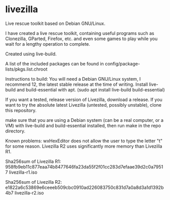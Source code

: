 # livezilla
Live rescue toolkit based on Debian GNU/Linux.

I have created a live rescue toolkit, containing useful programs such as Clonezilla, GParted, Firefox, etc. and even some games to play while you wait for a lengthy operation to complete.

Created using live-build.

A list of the included packages can be found in config/package-lists/pkgs.list.chroot

Instructions to build:
You will need a Debian GNU/Linux system, I recommend 12, the latest stable release at the time of writing.
Install live-build and build-essential with apt. (sudo apt install live-build build-essential)


If you want a tested, release version of Livezilla, download a release.
If you want to try the absolute latest Livezilla (untested, possibly unstable), clone this repository.

make sure that you are using a Debian system (can be a real computer, or a VM) with live-build and build-essential installed, then run make in the repo directory.

Known problems:
wxHexEditor does not allow the user to type the letter "t" for some reason.
Livezilla R2 uses significantly more memory than Livezilla R1.

Sha256sum of Livezilla R1:
958fb9eb11c877eaa74b8477646fa23da55f2f01cc283d7efaae39d2c0a79517  livezilla-r1.iso

Sha256sum of Livezilla R2:
e1822a6c53869e6ceeeb509cbc0910ad226083750c831d7a0a8d3a1d1392b4b7 livezilla-r2.iso

